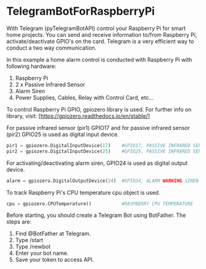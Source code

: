# TelegramBotForRaspberryPi
With Telegram (pyTelegramBotAPI) control your Raspberry Pi for smart home projects. You can send and receive information to/from Raspberry Pi, activate/deactivate GPIO's on the card. Telegram is a very efficient way to conduct a two way communication. 

In this example a home alarm control is conducted with Raspberry Pi with following hardware:
  1. Raspberry Pi
  2. 2 x Passive Infrared Sensor
  3. Alarm Siren
  4. Power Supplies, Cables, Relay with Control Card, etc...

To control Raspberry Pi GPIO, gpiozero library is used. For further info on library, visit:
[https://gpiozero.readthedocs.io/en/stable/]

For passive infrared sensor (pir1) GPIO17 and for passive infrared sensor (pir2) GPIO25 is used as digital input device.

```python
pir1 = gpiozero.DigitalInputDevice(17)    #GPIO17, PASSIVE INFRARED SENSOR 1
pir2 = gpiozero.DigitalInputDevice(25)    #GPIO25, PASSIVE INFRARED SENSOR 2
```

For activating/deactivating alarm siren, GPIO24 is used  as digital output device.

```python
alarm = gpiozero.DigitalOutputDevice(24)  #GPIO24, ALARM WARNING SIREN
```

To track Raspberry Pi's CPU temperature cpu object is used.

```python
cpu = gpiozero.CPUTemperature()           #RASPBERRY CPU TEMPERATURE
```

Before starting, you should create a Telegram Bot using BotFather. The steps are:

1. Find @BotFather at Telegram.
2. Type /start
3. Type /newbot
4. Enter your bot name.
5. Save your token to access API.

